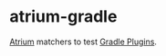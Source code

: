 # atrium-gradle

[Atrium](https://github.com/robstoll/atrium) matchers to test [Gradle Plugins](https://guides.gradle.org/testing-gradle-plugins/).
